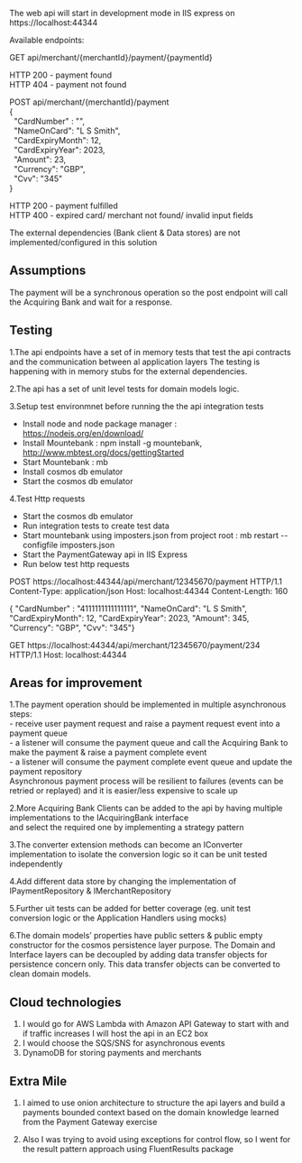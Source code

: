 
The web api will start in development mode in IIS express on https://localhost:44344

Available endpoints: 

 GET api/merchant/{merchantId}/payment/{paymentId}

 HTTP 200 - payment found <br />
 HTTP 404 - payment not found

 POST api/merchant/{merchantId}/payment <br />
 { <br />
   &nbsp; "CardNumber" : "", <br />
   &nbsp; "NameOnCard": "L S Smith", <br />
   &nbsp; "CardExpiryMonth": 12, <br />
   &nbsp; "CardExpiryYear": 2023, <br />
   &nbsp; "Amount": 23, <br />
   &nbsp; "Currency": "GBP", <br />
   &nbsp; "Cvv": "345" <br />
 } <br />

 HTTP 200 - payment fulfilled <br />
 HTTP 400 - expired card/ merchant not found/ invalid input fields

The external dependencies (Bank client & Data stores) are not implemented/configured in this solution 

## Assumptions
 
The payment will be a synchronous operation so the post endpoint will call the Acquiring Bank and wait for a response.

## Testing

1.The api endpoints have a set of in memory tests that test the api contracts and the communication between al application layers 
The testing is happening with in memory stubs for the external dependencies. <br />

2.The api has a set of unit level tests for domain models logic. 

3.Setup test environmnet before running the the api integration tests
- Install node and node package manager : https://nodejs.org/en/download/
- Install Mountebank : npm install -g mountebank, http://www.mbtest.org/docs/gettingStarted
- Start Mountebank : mb
- Install cosmos db emulator 
- Start the cosmos db emulator 

4.Test Http requests 

- Start the cosmos db emulator 
- Run integration tests to create test data
- Start mountebank using imposters.json from project root : mb restart --configfile imposters.json
- Start the PaymentGateway api in IIS Express
- Run below test http requests

POST https://localhost:44344/api/merchant/12345670/payment  HTTP/1.1
Content-Type: application/json
Host: localhost:44344
Content-Length: 160

{  "CardNumber" : "4111111111111111", "NameOnCard": "L S Smith", "CardExpiryMonth": 12, "CardExpiryYear": 2023, "Amount": 345,  "Currency": "GBP", "Cvv": "345"}


GET https://localhost:44344/api/merchant/12345670/payment/234  HTTP/1.1
Host: localhost:44344


## Areas for improvement

1.The payment operation should be implemented in multiple asynchronous steps: <br />
    - receive user payment request and raise a payment request event into a payment queue<br />
    - a listener will consume the payment queue and call the Acquiring Bank to make the payment & raise a payment complete event<br />
    - a listener will consume the payment complete event queue and update the payment repository<br />
Asynchronous payment process will be resilient to failures (events can be retried or replayed) and it is easier/less expensive to scale up <br />

2.More Acquiring Bank Clients can be added to the api by having multiple implementations to the IAcquiringBank interface <br />
  and select the required one by implementing a strategy pattern <br />

3.The converter extension methods can become an IConverter implementation to isolate the conversion logic so it can be unit tested independently<br />

4.Add different data store by changing the implementation of IPaymentRepository & IMerchantRepository<br />

5.Further uit tests can be added for better coverage (eg. unit test conversion logic or the Application Handlers using mocks)<br />

6.The domain models’ properties have public setters & public empty constructor for the cosmos persistence layer purpose. 
The Domain and Interface layers can be decoupled by adding data transfer objects for persistence concern only.
This data transfer objects can be converted to clean domain models.<br />

## Cloud technologies

1. I would go for AWS Lambda with Amazon API Gateway to start with and if traffic increases I will host the api in an EC2 box<br />
2. I would choose the SQS/SNS for asynchronous events<br />
3. DynamoDB for storing payments and merchants<br />

## Extra Mile

1. I aimed to use onion architecture to structure the api layers and build a payments bounded context based on the domain knowledge learned from the Payment Gateway exercise<br />

2. Also I was trying to avoid using exceptions for control flow, so I went for the result pattern approach using FluentResults package 


